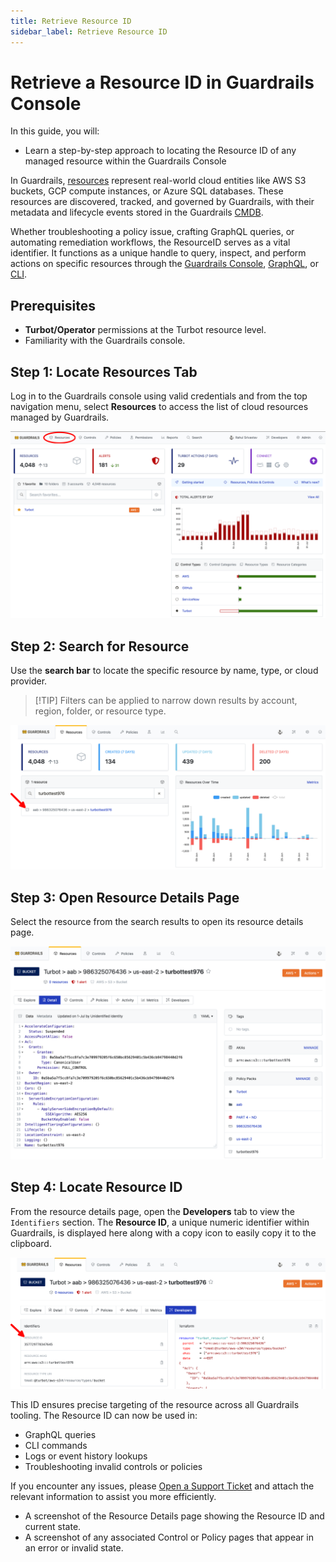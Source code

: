 ```yaml
---
title: Retrieve Resource ID
sidebar_label: Retrieve Resource ID
---
```


# Retrieve a Resource ID in Guardrails Console

In this guide, you will:
- Learn a step-by-step approach to locating the Resource ID of any managed resource within the Guardrails Console

In Guardrails, [resources](/guardrails/docs/reference/glossary#resource) represent real-world cloud entities like AWS S3 buckets, GCP compute instances, or Azure SQL databases. These resources are discovered, tracked, and governed by Guardrails, with their metadata and lifecycle events stored in the Guardrails [CMDB](/guardrails/docs/reference/glossary#cmdb).

Whether troubleshooting a policy issue, crafting GraphQL queries, or automating remediation workflows, the ResourceID serves as a vital identifier. It functions as a unique handle to query, inspect, and perform actions on specific resources through the [Guardrails Console](/guardrails/docs/reference/glossary#guardrails-console), [GraphQL](/guardrails/docs/reference/graphql#graphql), or [CLI](/guardrails/docs/reference/cli).

## Prerequisites

- **Turbot/Operator** permissions at the Turbot resource level.
- Familiarity with the Guardrails console.

## Step 1: Locate Resources Tab

Log in to the Guardrails console using valid credentials and from the top navigation menu, select **Resources** to access the list of cloud resources managed by Guardrails.

![Guardrails Resources Navigation Menu](./guardrails-resources-tab.png)

## Step 2: Search for Resource

Use the **search bar** to locate the specific resource by name, type, or cloud provider.

>[!TIP] Filters can be applied to narrow down results by account, region, folder, or resource type.

![Locate Using Search Bar](./guardrails-search-resource.png)

## Step 3: Open Resource Details Page

Select the resource from the search results to open its resource details page.

![Resource Details Page](./guardrails-resource-details-page.png)

## Step 4: Locate Resource ID

From the resource details page, open the **Developers** tab to view the `Identifiers` section. The **Resource ID**, a unique numeric identifier within Guardrails, is displayed here along with a copy icon to easily copy it to the clipboard.

![Select Resource ID](./guardrails-resource-id.png)

This ID ensures precise targeting of the resource across all Guardrails tooling. The Resource ID can now be used in:
- GraphQL queries
- CLI commands
- Logs or event history lookups
- Troubleshooting invalid controls or policies

If you encounter any issues, please [Open a Support Ticket](https://support.turbot.com) and attach the relevant information to assist you more efficiently.

- A screenshot of the Resource Details page showing the Resource ID and current state.
- A screenshot of any associated Control or Policy pages that appear in an error or invalid state.
